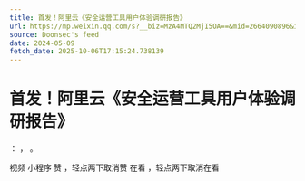 ```yaml
---
title: 首发！阿里云《安全运营工具用户体验调研报告》
url: https://mp.weixin.qq.com/s?__biz=MzA4MTQ2MjI5OA==&mid=2664090896&idx=1&sn=611a956bc8fc47c0244a9c67d20a0747
source: Doonsec's feed
date: 2024-05-09
fetch_date: 2025-10-06T17:15:24.738139
---
```


# 首发！阿里云《安全运营工具用户体验调研报告》

：
，
。

视频
小程序
赞
，轻点两下取消赞
在看
，轻点两下取消在看